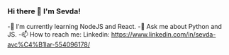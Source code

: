 ### Hi there 👋 I'm Sevda!


-🌱 I’m currently learning NodeJS and React.
-💬 Ask me about Python and JS.
-📫 How to reach me: Linkedin: https://www.linkedin.com/in/sevda-avc%C4%B1lar-554096178/

